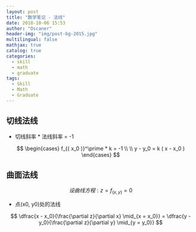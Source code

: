 ```yaml
---
layout: post
title: "数学笔记 - 法线"
date: 2018-10-06 15:53
author: "Oscaner"
header-img: "img/post-bg-2015.jpg"
multilingual: false
mathjax: true
catalog: true
categories:
  - skill
  - math
  - graduate
tags:
  - Skill
  - Math
  - Graduate
---
```


## 切线法线

- 切线斜率 * 法线斜率 = -1

$$
\begin{cases}
  f_{( x_0 )}^\prime * k = -1
  \\ \\
  y - y_0 = k ( x - x_0 )
\end{cases}
$$

## 曲面法线

$$ 设曲线方程: z = f_{( x, y )} = 0 $$

- 点(x0, y0)处的法线

$$
\dfrac{x - x_0}{\frac{\partial z}{\partial x} \mid_{x = x_0}} = \dfrac{y - y_0}{\frac{\partial z}{\partial y} \mid_{y = y_0}}
$$
